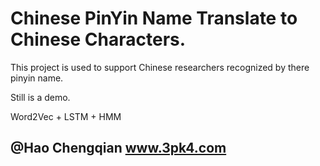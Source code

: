 # Chinese PinYin Name Translate to Chinese Characters.

This project is used to support Chinese researchers recognized by there pinyin name.

Still is a demo.

Word2Vec + LSTM + HMM

## @Hao Chengqian www.3pk4.com